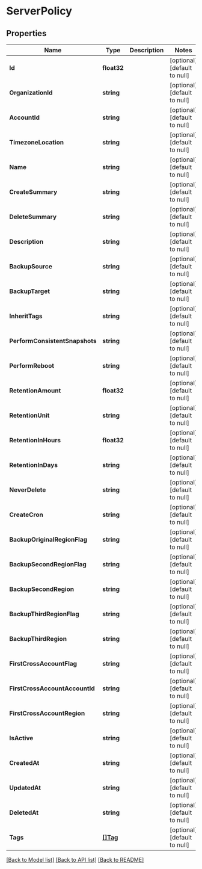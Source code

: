 # ServerPolicy

## Properties
Name | Type | Description | Notes
------------ | ------------- | ------------- | -------------
**Id** | **float32** |  | [optional] [default to null]
**OrganizationId** | **string** |  | [optional] [default to null]
**AccountId** | **string** |  | [optional] [default to null]
**TimezoneLocation** | **string** |  | [optional] [default to null]
**Name** | **string** |  | [optional] [default to null]
**CreateSummary** | **string** |  | [optional] [default to null]
**DeleteSummary** | **string** |  | [optional] [default to null]
**Description** | **string** |  | [optional] [default to null]
**BackupSource** | **string** |  | [optional] [default to null]
**BackupTarget** | **string** |  | [optional] [default to null]
**InheritTags** | **string** |  | [optional] [default to null]
**PerformConsistentSnapshots** | **string** |  | [optional] [default to null]
**PerformReboot** | **string** |  | [optional] [default to null]
**RetentionAmount** | **float32** |  | [optional] [default to null]
**RetentionUnit** | **string** |  | [optional] [default to null]
**RetentionInHours** | **float32** |  | [optional] [default to null]
**RetentionInDays** | **string** |  | [optional] [default to null]
**NeverDelete** | **string** |  | [optional] [default to null]
**CreateCron** | **string** |  | [optional] [default to null]
**BackupOriginalRegionFlag** | **string** |  | [optional] [default to null]
**BackupSecondRegionFlag** | **string** |  | [optional] [default to null]
**BackupSecondRegion** | **string** |  | [optional] [default to null]
**BackupThirdRegionFlag** | **string** |  | [optional] [default to null]
**BackupThirdRegion** | **string** |  | [optional] [default to null]
**FirstCrossAccountFlag** | **string** |  | [optional] [default to null]
**FirstCrossAccountAccountId** | **string** |  | [optional] [default to null]
**FirstCrossAccountRegion** | **string** |  | [optional] [default to null]
**IsActive** | **string** |  | [optional] [default to null]
**CreatedAt** | **string** |  | [optional] [default to null]
**UpdatedAt** | **string** |  | [optional] [default to null]
**DeletedAt** | **string** |  | [optional] [default to null]
**Tags** | [**[]Tag**](Tag.md) |  | [optional] [default to null]

[[Back to Model list]](../README.md#documentation-for-models) [[Back to API list]](../README.md#documentation-for-api-endpoints) [[Back to README]](../README.md)


